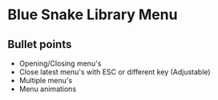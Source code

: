 ﻿# Blue Snake Library Menu

## Bullet points

- Opening/Closing menu's
- Close latest menu's with ESC or different key (Adjustable)
- Multiple menu's
- Menu animations